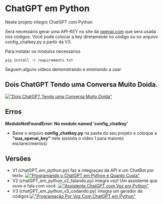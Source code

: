 # ChatGPT em Python

Neste projeto integro ChatGPT com Python

Será necessário gerar uma API-KEY no site da <a href="https://openai.com">openai.com</a> que sera usada nos códigos. Você pode colocar a key diretamente no código ou no arquivo config_chatkey.py a partir da V3.

Para instalar os módulos necessários
```
pip install -r requirements.txt
```

Seguem alguns vídeos demonstrando e ensinando a usar

## Dois ChatGPT Tendo uma Conversa Muito Doida.
[!["Dois ChatGPT Tendo uma Conversa Muito Doida"](https://img.youtube.com/vi/huk6p5UIlcw/0.jpg)](https://www.youtube.com/watch?v=huk6p5UIlcw)

## Erros

**ModuleNotFoundError: No module named 'config_chatkey'**
- Baixe o arquivo **config_chatkey.py** na pasta do seu projeto e coloque a **"sua_openai_key"** nele (assista o vídeo 1 para maiores esclarecimentos)

## Versões
- V1 (chatGPT_em_python.py) faz a integraçao da API e um ChatBot por texto.
[!["Programando o ChatGPT em Python e Quanto Custa"](https://img.youtube.com/vi/I4ceiHBsN3c/0.jpg)](https://www.youtube.com/watch?v=I4ceiHBsN3c)
- V2 (chatGPT_em_python_v2_falando.py) integra voz! Um assistente que ouve e fala com você.
[!["Assistente ChatGPT com Voz em Python"](https://img.youtube.com/vi/p1mD3aYb2iw/0.jpg)](https://www.youtube.com/watch?v=p1mD3aYb2iw)
- V3 (chatGPT_em_python_v3_codando.py) integra um gerador de códigos
[!["Programação Por Voz Com ChatGPT em Python"](https://img.youtube.com/vi/dEqKKzkHo0k/0.jpg)](https://www.youtube.com/watch?v=dEqKKzkHo0k)
